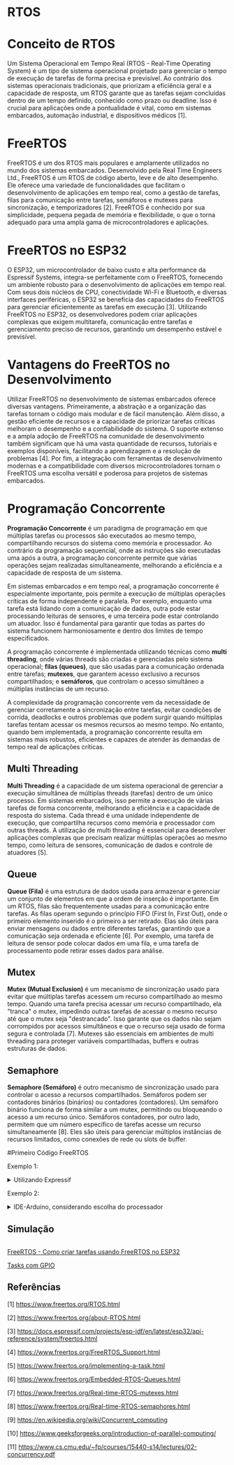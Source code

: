 # RTOS

# Conceito de RTOS

Um Sistema Operacional em Tempo Real (RTOS - Real-Time Operating System) é um tipo de sistema operacional projetado para gerenciar o tempo de execução de tarefas de forma precisa e previsível. Ao contrário dos sistemas operacionais tradicionais, que priorizam a eficiência geral e a capacidade de resposta, um RTOS garante que as tarefas sejam concluídas dentro de um tempo definido, conhecido como prazo ou deadline. Isso é crucial para aplicações onde a pontualidade é vital, como em sistemas embarcados, automação industrial, e dispositivos médicos [1].

# FreeRTOS

FreeRTOS é um dos RTOS mais populares e amplamente utilizados no mundo dos sistemas embarcados. Desenvolvido pela Real Time Engineers Ltd., FreeRTOS é um RTOS de código aberto, leve e de alto desempenho. Ele oferece uma variedade de funcionalidades que facilitam o desenvolvimento de aplicações em tempo real, como a gestão de tarefas, filas para comunicação entre tarefas, semáforos e mutexes para sincronização, e temporizadores [2]. FreeRTOS é conhecido por sua simplicidade, pequena pegada de memória e flexibilidade, o que o torna adequado para uma ampla gama de microcontroladores e aplicações.

# FreeRTOS no ESP32

O ESP32, um microcontrolador de baixo custo e alta performance da Espressif Systems, integra-se perfeitamente com o FreeRTOS, fornecendo um ambiente robusto para o desenvolvimento de aplicações em tempo real. Com seus dois núcleos de CPU, conectividade Wi-Fi e Bluetooth, e diversas interfaces periféricas, o ESP32 se beneficia das capacidades do FreeRTOS para gerenciar eficientemente as tarefas em execução [3]. Utilizando FreeRTOS no ESP32, os desenvolvedores podem criar aplicações complexas que exigem multitarefa, comunicação entre tarefas e gerenciamento preciso de recursos, garantindo um desempenho estável e previsível.

# Vantagens do FreeRTOS no Desenvolvimento

Utilizar FreeRTOS no desenvolvimento de sistemas embarcados oferece diversas vantagens. Primeiramente, a abstração e a organização das tarefas tornam o código mais modular e de fácil manutenção. Além disso, a gestão eficiente de recursos e a capacidade de priorizar tarefas críticas melhoram o desempenho e a confiabilidade do sistema. O suporte extenso e a ampla adoção de FreeRTOS na comunidade de desenvolvimento também significam que há uma vasta quantidade de recursos, tutoriais e exemplos disponíveis, facilitando a aprendizagem e a resolução de problemas [4]. Por fim, a integração com ferramentas de desenvolvimento modernas e a compatibilidade com diversos microcontroladores tornam o FreeRTOS uma escolha versátil e poderosa para projetos de sistemas embarcados.

# Programação Concorrente

**Programação Concorrente** é um paradigma de programação em que múltiplas tarefas ou processos são executados ao mesmo tempo, compartilhando recursos do sistema como memória e processador. Ao contrário da programação sequencial, onde as instruções são executadas uma após a outra, a programação concorrente permite que várias operações sejam realizadas simultaneamente, melhorando a eficiência e a capacidade de resposta de um sistema.

Em sistemas embarcados e em tempo real, a programação concorrente é especialmente importante, pois permite a execução de múltiplas operações críticas de forma independente e paralela. Por exemplo, enquanto uma tarefa está lidando com a comunicação de dados, outra pode estar processando leituras de sensores, e uma terceira pode estar controlando um atuador. Isso é fundamental para garantir que todas as partes do sistema funcionem harmoniosamente e dentro dos limites de tempo especificados.

A programação concorrente é implementada utilizando técnicas como **multi threading**, onde várias threads são criadas e gerenciadas pelo sistema operacional; **filas (queues)**, que são usadas para a comunicação ordenada entre tarefas; **mutexes**, que garantem acesso exclusivo a recursos compartilhados; e **semáforos**, que controlam o acesso simultâneo a múltiplas instâncias de um recurso.

A complexidade da programação concorrente vem da necessidade de gerenciar corretamente a sincronização entre tarefas, evitar condições de corrida, deadlocks e outros problemas que podem surgir quando múltiplas tarefas tentam acessar os mesmos recursos ao mesmo tempo. No entanto, quando bem implementada, a programação concorrente resulta em sistemas mais robustos, eficientes e capazes de atender às demandas de tempo real de aplicações críticas.

## Multi Threading

**Multi Threading** é a capacidade de um sistema operacional de gerenciar a execução simultânea de múltiplas threads (tarefas) dentro de um único processo. Em sistemas embarcados, isso permite a execução de várias tarefas de forma concorrente, melhorando a eficiência e a capacidade de resposta do sistema. Cada thread é uma unidade independente de execução, que compartilha recursos como memória e processador com outras threads. A utilização de multi threading é essencial para desenvolver aplicações complexas que precisam realizar múltiplas operações ao mesmo tempo, como leitura de sensores, comunicação de dados e controle de atuadores [5].

## Queue

**Queue (Fila)** é uma estrutura de dados usada para armazenar e gerenciar um conjunto de elementos em que a ordem de inserção é importante. Em um RTOS, filas são frequentemente usadas para a comunicação entre tarefas. As filas operam segundo o princípio FIFO (First In, First Out), onde o primeiro elemento inserido é o primeiro a ser retirado. Elas são úteis para enviar mensagens ou dados entre diferentes tarefas, garantindo que a comunicação seja ordenada e eficiente [6]. Por exemplo, uma tarefa de leitura de sensor pode colocar dados em uma fila, e uma tarefa de processamento pode retirar esses dados para análise.

## Mutex

**Mutex (Mutual Exclusion)** é um mecanismo de sincronização usado para evitar que múltiplas tarefas acessem um recurso compartilhado ao mesmo tempo. Quando uma tarefa precisa acessar um recurso compartilhado, ela "tranca" o mutex, impedindo outras tarefas de acessar o mesmo recurso até que o mutex seja "destrancado". Isso garante que os dados não sejam corrompidos por acessos simultâneos e que o recurso seja usado de forma segura e controlada [7]. Mutexes são essenciais em ambientes de multi threading para proteger variáveis compartilhadas, buffers e outras estruturas de dados.

## Semaphore

**Semaphore (Semáforo)** é outro mecanismo de sincronização usado para controlar o acesso a recursos compartilhados. Semáforos podem ser contadores binários (binários) ou contadores (contadores). Um semáforo binário funciona de forma similar a um mutex, permitindo ou bloqueando o acesso a um recurso único. Semáforos contadores, por outro lado, permitem que um número específico de tarefas acesse um recurso simultaneamente [8]. Eles são úteis para gerenciar múltiplos instâncias de recursos limitados, como conexões de rede ou slots de buffer.



#Primeiro Código FreeRTOS

Exemplo 1:

<details><summary>Utilizando Expressif</summary>
<p>

```ruby

#include <stdio.h>
#include "freertos/FreeRTOS.h"
#include "freertos/task.h"
#include "freertos/queue.h"
#include "freertos/semphr.h"

void vTaskCode(void * pvParameters)
{
    for(;;)
    {
        printf("Hello from Task!\n");
        vTaskDelay(1000 / portTICK_PERIOD_MS);
    }
}

void app_main(void)
{
    xTaskCreate(vTaskCode, "TaskName", 2048, NULL, 1, NULL);
}

```
</details>

Exemplo 2:

<details><summary>IDE-Arduino, considerando escolha do processador</summary>
<p>

```ruby


#include <Arduino.h>

void TaskBlink(void *pvParameters) {
  (void) pvParameters;

  // Configure the LED pin as an output
  pinMode(LED_BUILTIN, OUTPUT);

  for (;;) {
    // Toggle the LED state
    digitalWrite(LED_BUILTIN, !digitalRead(LED_BUILTIN));
    // Delay for a second
    vTaskDelay(1000 / portTICK_PERIOD_MS);
  }
}

void setup() {
  // Create a new task pinned to core 0
  xTaskCreatePinnedToCore(
    TaskBlink,      // Função que implementa a tarefa.
    "Blink",        // Nome textual para a tarefa.
    1024,           // Tamanho da pilha em palavras, não em bytes.
    NULL,           // Parâmetro passado para a tarefa.
    1,              // Prioridade com a qual a tarefa é criada.
    NULL,           // Usado para retornar um handle pelo qual a tarefa criada pode ser referenciada.
    0);             // Núcleo no qual a tarefa será executada (0 ou 1).
}

void loop() {
  // Empty. Things are done in Tasks.
}

```
</details>


## Simulação

<img srr=https://github.com/mchavesferreira/embarcados_freertos/assets/63993080/8d63cd6d-9467-4a49-8d63-73d8b0c1b204>

<a href=https://wokwi.com/projects/400503259194429441>FreeRTOS - Como criar tarefas usando FreeRTOS no ESP32</a>

<a href=https://wokwi.com/projects/400503009290433537>Tasks com GPIO</a>


## Referências


[1] https://www.freertos.org/RTOS.html

[2] https://www.freertos.org/about-RTOS.html

[3] https://docs.espressif.com/projects/esp-idf/en/latest/esp32/api-reference/system/freertos.html

[4] https://www.freertos.org/FreeRTOS_Support.html

[5] https://www.freertos.org/implementing-a-task.html  

[6] https://www.freertos.org/Embedded-RTOS-Queues.html  

[7] https://www.freertos.org/Real-time-RTOS-mutexes.html  

[8] https://www.freertos.org/Real-time-RTOS-semaphores.html  

[9] https://en.wikipedia.org/wiki/Concurrent_computing  

[10] https://www.geeksforgeeks.org/introduction-of-parallel-computing/  

[11] https://www.cs.cmu.edu/~fp/courses/15440-s14/lectures/02-concurrency.pdf  



